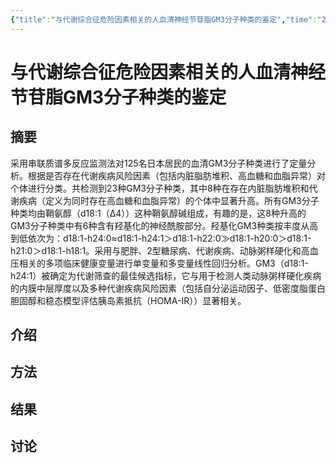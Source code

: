 ```yaml
---
{"title":"与代谢综合征危险因素相关的人血清神经节苷脂GM3分子种类的鉴定","time":"2025-07-31 周四","tags":null,"dg-publish":true,"影响因子":null,"发表年份":[],"文献类型":null,"期刊":null,"permalink":"/300 评价/L文献/GM3/与代谢综合征危险因素相关的人血清神经节苷脂GM3分子种类的鉴定/","dgPassFrontmatter":true,"created":"2025-07-31T18:12:27.000+08:00","updated":"2025-07-31T18:12:55.000+08:00"}
---
```


# 与代谢综合征危险因素相关的人血清神经节苷脂GM3分子种类的鉴定
## 摘要
采用串联质谱多反应监测法对125名日本居民的血清GM3分子种类进行了定量分析。根据是否存在代谢疾病风险因素（包括内脏脂肪堆积、高血糖和血脂异常）对个体进行分类。共检测到23种GM3分子种类，其中8种在存在内脏脂肪堆积和代谢疾病（定义为同时存在高血糖和血脂异常）的个体中显著升高。所有GM3分子种类均由鞘氨醇（d18:1（Δ4））这种鞘氨醇碱组成，有趣的是，这8种升高的GM3分子种类中有6种含有羟基化的神经酰胺部分。羟基化GM3种类按丰度从高到低依次为：d18:1-h24:0≈d18:1-h24:1＞d18:1-h22:0≫d18:1-h20:0＞d18:1-h21:0＞d18:1-h18:1。采用与肥胖、2型糖尿病、代谢疾病、动脉粥样硬化和高血压相关的多项临床健康变量进行单变量和多变量线性回归分析。GM3（d18:1-h24:1）被确定为代谢筛查的最佳候选指标，它与用于检测人类动脉粥样硬化疾病的内膜中层厚度以及多种代谢疾病风险因素（包括自分泌运动因子、低密度脂蛋白胆固醇和稳态模型评估胰岛素抵抗（HOMA-IR））显著相关。
## 介绍
## 方法
## 结果
## 讨论












